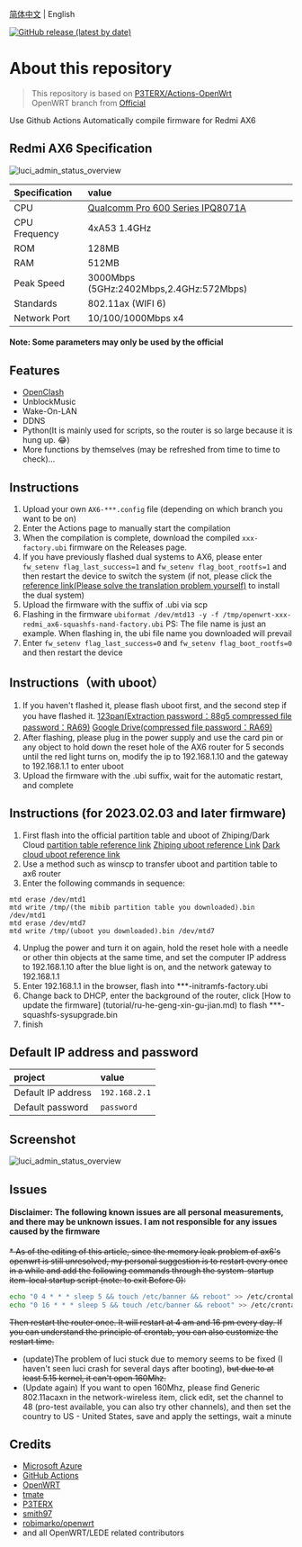 [简体中文](./README.zh-CN.md) | English

[![GitHub release (latest by date)](https://img.shields.io/github/v/release/chrisblue/OpenWrt-Redmi-AX6?style=for-the-badge&label=Download)](https://github.com/chrisblue/OpenWrt-Multi/releases/latest)

# About this repository

> This repository is based on [P3TERX/Actions-OpenWrt](https://github.com/P3TERX/Actions-OpenWrt)<br>
> OpenWRT branch from [Official](https://github.com/openwrt/openwrt/)<br>

Use Github Actions Automatically compile firmware for Redmi AX6

## Redmi AX6 Specification

![luci\_admin\_status\_overview](.gitbook/assets/redmi-ax6.jpg)

   | Specification | value |
   | :--- | :--- |
   | CPU | [Qualcomm Pro 600 Series IPQ8071A](https://www.qualcomm.com/products/application/networking/qualcomm-networking-pro-600-platform) |
   | CPU Frequency | 4xA53 1.4GHz |
   | ROM | 128MB |
   | RAM | 512MB |
   | Peak Speed | 3000Mbps (5GHz:2402Mbps,2.4GHz:572Mbps) |
   | Standards | 802.11ax (WIFI 6) |
   | Network Port | 10/100/1000Mbps x4 |

#### Note: Some parameters may only be used by the official


## Features

* [OpenClash](https://github.com/vernesong/OpenClash)
* UnblockMusic
* Wake-On-LAN
* DDNS
* Python(It is mainly used for scripts, so the router is so large because it is hung up. 😂)
* More functions by themselves (may be refreshed from time to time to check)...

## Instructions

1. Upload your own `AX6-***.config` file (depending on which branch you want to be on)
2. Enter the Actions page to manually start the compilation
3. When the compilation is complete, download the compiled `xxx-factory.ubi` firmware on the Releases page.
4. If you have previously flashed dual systems to AX6, please enter `fw_setenv flag_last_success=1` and `fw_setenv flag_boot_rootfs=1` and then restart the device to switch the system (if not, please click the [reference link(Please solve the translation problem yourself)](https://www.right.com.cn/forum/thread-6054985-1-1.html) to install the dual system)
5. Upload the firmware with the suffix of .ubi via scp
6. Flashing in the firmware `ubiformat /dev/mtd13 -y -f /tmp/openwrt-xxx-redmi_ax6-squashfs-nand-factory.ubi` PS: The file name is just an example. When flashing in, the ubi file name you downloaded will prevail
7. Enter `fw_setenv flag_last_success=0` and `fw_setenv flag_boot_rootfs=0` and then restart the device

## Instructions（with uboot）

1. If you haven't flashed it, please flash uboot first, and the second step if you have flashed it. [123pan(Extraction password：88g5 compressed file password：RA69)](https://www.123pan.com/s/o17DVv-hClm) [Google Drive(compressed file password：RA69)](https://drive.google.com/file/d/1cuJoNP-8yTMXOVPIBPK1KmOOsvPcJbFU/view?usp=sharing)
2. After flashing, please plug in the power supply and use the card pin or any object to hold down the reset hole of the AX6 router for 5 seconds until the red light turns on, modify the ip to 192.168.1.10 and the gateway to 192.168.1.1 to enter uboot
3. Upload the firmware with the .ubi suffix, wait for the automatic restart, and complete

## Instructions (for 2023.02.03 and later firmware)

1. First flash into the official partition table and uboot of Zhiping/Dark Cloud [partition table reference link](https://www.right.com.cn/forum/thread-8253493-1-1.html) [Zhiping uboot reference Link](https://www.right.com.cn/FORUM/thread-8253375-1-1.html) [Dark cloud uboot reference link](https://mbd.pub/o/anyun/work)
2. Use a method such as winscp to transfer uboot and partition table to ax6 router
3. Enter the following commands in sequence:
```
mtd erase /dev/mtd1
mtd write /tmp/(the mibib partition table you downloaded).bin /dev/mtd1
mtd erase /dev/mtd7
mtd write /tmp/(uboot you downloaded).bin /dev/mtd7
```
4. Unplug the power and turn it on again, hold the reset hole with a needle or other thin objects at the same time, and set the computer IP address to 192.168.1.10 after the blue light is on, and the network gateway to 192.168.1.1
5. Enter 192.168.1.1 in the browser, flash into ***-initramfs-factory.ubi
6. Change back to DHCP, enter the background of the router, click [How to update the firmware] (tutorial/ru-he-geng-xin-gu-jian.md) to flash ***-squashfs-sysupgrade.bin
7. finish

## Default IP address and password
   | project | value |
   | :--- | :--- |
   | Default IP address | `192.168.2.1` |
   | Default password | `password` |

## Screenshot

![luci\_admin\_status\_overview](.gitbook/assets/AX6-OP.png)

## Issues
#### Disclaimer: The following known issues are all personal measurements, and there may be unknown issues. I am not responsible for any issues caused by the firmware

~~* As of the editing of this article, since the memory leak problem of ax6's openwrt is still unresolved, my personal suggestion is to restart every once in a while and add the following commands through the system-startup item-local startup script (note: to exit Before 0):~~
   ```bash
   echo "0 4 * * * sleep 5 && touch /etc/banner && reboot" >> /etc/crontabs/root
   echo "0 16 * * * sleep 5 && touch /etc/banner && reboot" >> /etc/crontabs/root
   ```
   ~~Then restart the router once. It will restart at 4 am and 16 pm every day. If you can understand the principle of crontab, you can also customize the restart time.~~

* (update)The problem of luci stuck due to memory seems to be fixed (I haven't seen luci crash for several days after booting), ~~but due to at least 5.15 kernel, it can't open 160Mhz.~~
* (Update again) If you want to open 160Mhz, please find Generic 802.11acaxn in the network-wireless item, click edit, set the channel to 48 (pro-test available, you can also try other channels), and then set the country to US - United States, save and apply the settings, wait a minute

## Credits

* [Microsoft Azure](https://azure.microsoft.com/)
* [GitHub Actions](https://github.com/features/actions)
* [OpenWRT](https://github.com/openwrt/openwrt)
* [tmate](https://github.com/tmate-io/tmate)
* [P3TERX](https://github.com/P3TERX)
* [smith97](https://www.right.com.cn/forum/thread-6054985-1-1.html)
* [robimarko/openwrt](https://github.com/robimarko/openwrt/tree/ipq807x-5.15)
* and all OpenWRT/LEDE related contributors
